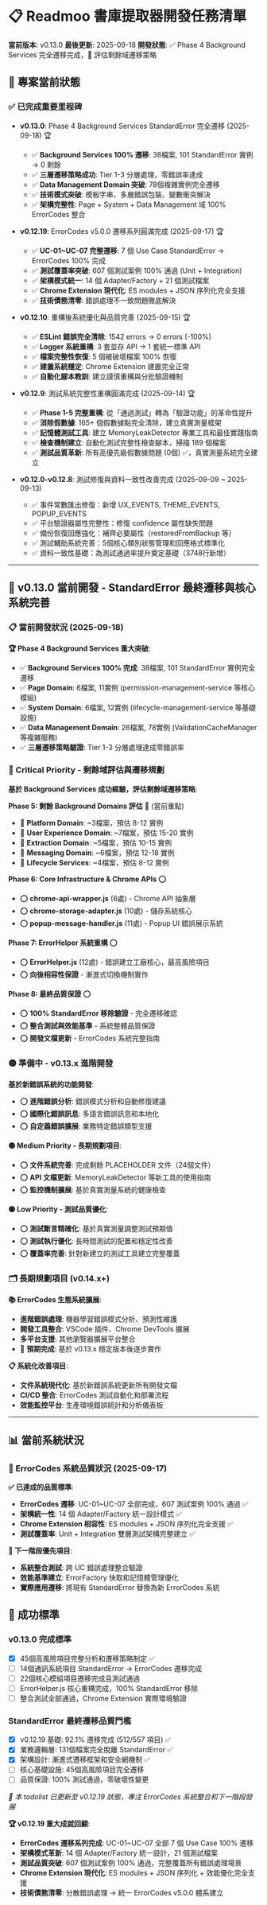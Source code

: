 # 📋 Readmoo 書庫提取器開發任務清單

**當前版本**: v0.13.0
**最後更新**: 2025-09-18
**開發狀態**: ✅ Phase 4 Background Services 完全遷移完成，🎯 評估剩餘域遷移策略

## 🎯 專案當前狀態

### ✅ 已完成重要里程碑

- **v0.13.0**: Phase 4 Background Services StandardError 完全遷移 (2025-09-18) 🏆
  - ✅ **Background Services 100% 遷移**: 38檔案, 101 StandardError 實例 → 0 剩餘
  - ✅ **三層遷移策略成功**: Tier 1-3 分層處理，零錯誤率達成
  - ✅ **Data Management Domain 突破**: 78個複雜實例完全遷移
  - ✅ **技術模式突破**: 模板字串、多層錯誤包裝、變數衝突解決
  - ✅ **架構完整性**: Page + System + Data Management 域 100% ErrorCodes 整合

- **v0.12.19**: ErrorCodes v5.0.0 遷移系列圓滿完成 (2025-09-17) 🏆
  - ✅ **UC-01~UC-07 完整遷移**: 7 個 Use Case StandardError → ErrorCodes 100% 完成
  - ✅ **測試覆蓋率突破**: 607 個測試案例 100% 通過 (Unit + Integration)
  - ✅ **架構模式統一**: 14 個 Adapter/Factory + 21 個測試檔案
  - ✅ **Chrome Extension 現代化**: ES modules + JSON 序列化完全支援
  - ✅ **技術債務清零**: 錯誤處理不一致問題徹底解決

- **v0.12.10**: 重構後系統優化與品質完善 (2025-09-15) 🏆
  - ✅ **ESLint 錯誤完全清除**: 1542 errors → 0 errors (-100%)
  - ✅ **Logger 系統重構**: 3 套並存 API → 1 套統一標準 API
  - ✅ **檔案完整性恢復**: 5 個被破壞檔案 100% 恢復
  - ✅ **建置系統穩定**: Chrome Extension 建置完全正常
  - ✅ **自動化腳本教訓**: 建立謹慎重構與分批驗證機制

- **v0.12.9**: 測試系統完整性重構圓滿完成 (2025-09-14) 🏆
  - ✅ **Phase 1-5 完整重構**: 從「通過測試」轉為「驗證功能」的革命性提升
  - ✅ **消除假數據**: 165+ 個假數據點完全清除，建立真實測量框架
  - ✅ **記憶體測試工具**: 建立 MemoryLeakDetector 專業工具和最佳實踐指南
  - ✅ **檢查機制建立**: 自動化測試完整性檢查腳本，掃描 189 個檔案
  - ✅ **測試品質革新**: 所有高優先級假數據問題 (0個) ✅，真實測量系統完全建立

- **v0.12.0-v0.12.8**: 測試修復與資料一致性改善完成 (2025-09-09 ~ 2025-09-13)
  - ✅ 事件常數匯出修復：新增 UX_EVENTS, THEME_EVENTS, POPUP_EVENTS
  - ✅ 平台驗證器屬性完整性：修復 confidence 屬性缺失問題
  - ✅ 備份恢復回應強化：補齊必要屬性（restoredFromBackup 等）
  - ✅ 測試輔助系統完善：5個核心類別狀態管理和回應格式標準化
  - ✅ 資料一致性基礎：為測試通過率提升奠定基礎（3748行新增）

---

## 🔄 v0.13.0 當前開發 - StandardError 最終遷移與核心系統完善

### 📋 當前開發狀況 (2025-09-18)

**🏆 Phase 4 Background Services 重大突破**:
- ✅ **Background Services 100% 完成**: 38檔案, 101 StandardError 實例完全遷移
- ✅ **Page Domain**: 6檔案, 11實例 (permission-management-service 等核心模組)
- ✅ **System Domain**: 6檔案, 12實例 (lifecycle-management-service 等基礎設施)
- ✅ **Data Management Domain**: 26檔案, 78實例 (ValidationCacheManager 等複雜服務)
- ✅ **三層遷移策略驗證**: Tier 1-3 分層處理達成零錯誤率

### 🔴 Critical Priority - 剩餘域評估與遷移規劃

**基於 Background Services 成功經驗，評估剩餘域遷移策略**:

**Phase 5: 剩餘 Background Domains 評估** 🔄 (當前重點)
- 🔄 **Platform Domain**: ~3檔案，預估 8-12 實例
- 🔄 **User Experience Domain**: ~7檔案，預估 15-20 實例
- 🔄 **Extraction Domain**: ~5檔案，預估 10-15 實例
- 🔄 **Messaging Domain**: ~6檔案，預估 12-18 實例
- 🔄 **Lifecycle Services**: ~4檔案，預估 8-12 實例

**Phase 6: Core Infrastructure & Chrome APIs** ⭕
- ⭕ **chrome-api-wrapper.js** (6處) - Chrome API 抽象層
- ⭕ **chrome-storage-adapter.js** (10處) - 儲存系統核心
- ⭕ **popup-message-handler.js** (11處) - Popup UI 錯誤展示系統

**Phase 7: ErrorHelper 系統重構** ⭕
- ⭕ **ErrorHelper.js** (12處) - 錯誤建立工廠核心，最高風險項目
- ⭕ **向後相容性保證** - 漸進式切換機制實作

**Phase 8: 最終品質保證** ⭕
- ⭕ **100% StandardError 移除驗證** - 完全遷移確認
- ⭕ **整合測試與效能基準** - 系統整體品質保證
- ⭕ **開發文檔更新** - ErrorCodes 系統完整指南

### 🟡 準備中 - v0.13.x 進階開發

**基於新錯誤系統的功能開發**:
- ⭕ **進階錯誤分析**: 錯誤模式分析和自動修復建議
- ⭕ **國際化錯誤訊息**: 多語言錯誤訊息和本地化
- ⭕ **自定義錯誤擴展**: 業務特定錯誤類型支援

**🟢 Medium Priority - 長期規劃項目**:

- ⭕ **文件系統完善**: 完成剩餘 PLACEHOLDER 文件（24個文件）
- ⭕ **API 文檔更新**: MemoryLeakDetector 等新工具的使用指南
- ⭕ **監控機制擴展**: 基於真實測量系統的健康檢查

**🟢 Low Priority - 測試品質優化**:

- ⭕ **測試斷言精確化**: 基於真實測量調整測試預期值
- ⭕ **測試執行優化**: 長時間測試的配置和穩定性改善  
- ⭕ **覆蓋率完善**: 針對新建立的測試工具建立完整覆蓋

### 🗂️ 長期規劃項目 (v0.14.x+)

**📚 ErrorCodes 生態系統擴展**:
- **進階錯誤處理**: 機器學習錯誤模式分析、預測性維護  
- **開發工具整合**: VSCode 插件、Chrome DevTools 擴展
- **多平台支援**: 其他瀏覽器擴展平台整合
- 📅 **預期完成**: 基於 v0.13.x 穩定版本後逐步實作

**📋 系統化改善項目**:
- **文件系統現代化**: 基於新錯誤系統更新所有開發文檔
- **CI/CD 整合**: ErrorCodes 測試自動化和部署流程
- **效能監控平台**: 生產環境錯誤統計和分析儀表板

---

## 📊 當前系統狀況 

### 🎯 ErrorCodes 系統品質狀況 (2025-09-17)

**✅ 已達成的品質標準**:
- **ErrorCodes 遷移**: UC-01~UC-07 全部完成，607 測試案例 100% 通過 ✅
- **架構統一性**: 14 個 Adapter/Factory 統一設計模式 ✅  
- **Chrome Extension 相容性**: ES modules + JSON 序列化完全支援 ✅
- **測試覆蓋率**: Unit + Integration 雙層測試架構完整建立 ✅

**🔄 下一階段優先項目**:
- **系統整合測試**: 跨 UC 錯誤處理整合驗證
- **效能基準建立**: ErrorFactory 快取和記憶體管理優化
- **實際應用遷移**: 將現有 StandardError 替換為新 ErrorCodes 系統

## 🎯 成功標準

### v0.13.0 完成標準

- [x] 45個高風險項目完整分析和遷移策略制定 ✅
- [ ] 14個通訊系統項目 StandardError → ErrorCodes 遷移完成
- [ ] 22個核心模組項目遷移完成且測試通過
- [ ] ErrorHelper.js 核心重構完成，100% StandardError 移除
- [ ] 整合測試全部通過，Chrome Extension 實際環境驗證

### StandardError 最終遷移品質門檻
- [x] v0.12.19 基礎: 92.1% 遷移完成 (512/557 項目) ✅
- [x] 業務邏輯層: 131個檔案完全脫離 StandardError ✅
- [x] 架構設計: 漸進式遷移框架和安全網機制 ✅
- [ ] 核心基礎設施: 45個高風險項目完全遷移
- [ ] 品質保證: 100% 測試通過，零破壞性變更

*📝 本 todolist 已更新至 v0.12.19 狀態，專注 ErrorCodes 系統整合和下一階段發展*

**🏆 v0.12.19 重大成就回顧**: 
- **ErrorCodes 遷移系列完成**: UC-01~UC-07 全部 7 個 Use Case 100% 遷移
- **架構模式革新**: 14 個 Adapter/Factory 統一設計，21 個測試檔案
- **測試品質突破**: 607 個測試案例 100% 通過，完整覆蓋所有錯誤處理場景  
- **Chrome Extension 現代化**: ES modules + JSON 序列化 + 效能優化完全支援
- **技術債務清零**: 分散錯誤處理 → 統一 ErrorCodes v5.0.0 體系建立
